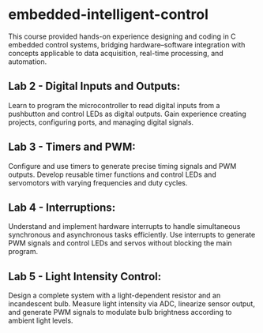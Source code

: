 # embedded-intelligent-control
This course provided hands-on experience designing and coding in C embedded control systems, bridging hardware–software integration with concepts applicable to data acquisition, real-time processing, and automation. 

## Lab 2 - Digital Inputs and Outputs: 
Learn to program the microcontroller to read digital inputs from a pushbutton and control LEDs as digital outputs. Gain experience creating projects, configuring ports, and managing digital signals.

## Lab 3 - Timers and PWM: 
Configure and use timers to generate precise timing signals and PWM outputs. Develop reusable timer functions and control LEDs and servomotors with varying frequencies and duty cycles.

## Lab 4 - Interruptions: 
Understand and implement hardware interrupts to handle simultaneous synchronous and asynchronous tasks efficiently. Use interrupts to generate PWM signals and control LEDs and servos without blocking the main program.

## Lab 5 - Light Intensity Control: 
Design a complete system with a light-dependent resistor and an incandescent bulb. Measure light intensity via ADC, linearize sensor output, and generate PWM signals to modulate bulb brightness according to ambient light levels.
